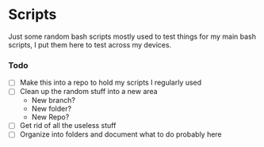 # Scripts

Just some random bash scripts mostly used to test things for my main bash scripts, I put them here to test across my devices.


### Todo

- [ ] Make this into a repo to hold my scripts I regularly used
- [ ] Clean up the random stuff into a new area 
  - New branch? 
  - New folder? 
  - New Repo?
- [ ] Get rid of all the useless stuff
- [ ] Organize into folders and document what to do probably here
